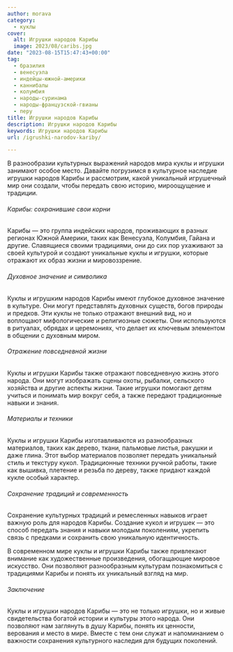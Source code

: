 ```yaml
---
author: morava
category:
  - куклы
cover:
  alt: Игрушки народов Карибы
  image: 2023/08/caribs.jpg
date: "2023-08-15T15:47:43+00:00"
tag:
  - бразилия
  - венесуэла
  - индейцы-южной-америки
  - каннибалы
  - колумбия
  - народы-суринама
  - народы-французской-гвианы
  - перу
title: Игрушки народов Карибы
description: Игрушки народов Карибы
keywords: Игрушки народов Карибы
url: /igrushki-narodov-kariby/

---
```

В разнообразии культурных выражений народов мира куклы и игрушки занимают особое место. Давайте погрузимся в культурное наследие игрушки народов Карибы и рассмотрим, какой уникальный игрушечный мир они создали, чтобы передать свою историю, мироощущение и традиции.

###### Карибы: сохранившие свои корни

Карибы — это группа индейских народов, проживающих в разных регионах Южной Америки, таких как Венесуэла, Колумбия, Гайана и другие. Славящиеся своими традициями, они до сих пор ухаживают за своей культурой и создают уникальные куклы и игрушки, которые отражают их образ жизни и мировоззрение.

###### Духовное значение и символика

Куклы и игрушким народов Карибы имеют глубокое духовное значение в культуре. Они могут представлять духовных существ, богов природы и предков. Эти куклы не только отражают внешний вид, но и воплощают мифологические и религиозные сюжеты. Они используются в ритуалах, обрядах и церемониях, что делает их ключевым элементом в общении с духовным миром.

###### Отражение повседневной жизни

Куклы и игрушки Карибы также отражают повседневную жизнь этого народа. Они могут изображать сцены охоты, рыбалки, сельского хозяйства и другие аспекты жизни. Такие игрушки помогают детям учиться и понимать мир вокруг себя, а также передают традиционные навыки и знания.

###### Материалы и техники

Куклы и игрушки Карибы изготавливаются из разнообразных материалов, таких как дерево, ткани, пальмовые листья, ракушки и даже глина. Этот выбор материалов позволяет передать уникальный стиль и текстуру кукол. Традиционные техники ручной работы, такие как вышивка, плетение и резьба по дереву, также придают каждой кукле особый характер.

###### Сохранение традиций и современность

Сохранение культурных традиций и ремесленных навыков играет важную роль для народов Карибы. Создание кукол и игрушек — это способ передать знания и навыки молодым поколениям, укрепить связь с предками и сохранить свою уникальную идентичность.

В современном мире куклы и игрушки Карибы также привлекают внимание как художественные произведения, обогащающие мировое искусство. Они позволяют разнообразным культурам познакомиться с традициями Карибы и понять их уникальный взгляд на мир.

###### Заключение

Куклы и игрушки народов Карибы — это не только игрушки, но и живые свидетельства богатой истории и культуры этого народа. Они позволяют нам заглянуть в душу Карибы, понять их ценности, верования и место в мире. Вместе с тем они служат и напоминанием о важности сохранения культурного наследия для будущих поколений.
